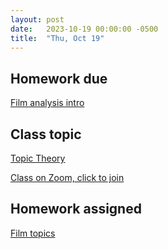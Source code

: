 ```yaml
---
layout: post
date:   2023-10-19 00:00:00 -0500
title:  "Thu, Oct 19"
---
```


## Homework due

[Film analysis intro](https://gmuedu-my.sharepoint.com/:f:/g/personal/mlavengo_gmu_edu/EnXH-XQ_-uVKtw5tJz6xe1gB_LD7aB9uzB5G344iTHaZNg?e=qwVNA9)

## Class topic

[Topic Theory](/mm-lessons/topics)

[Class on Zoom, click to join](https://gmu.zoom.us/j/92485374508?pwd=dTVJN0U1UmJBZGhYRGhqRHFtUjR1dz09)

## Homework assigned

[Film topics](https://gmuedu-my.sharepoint.com/:f:/g/personal/mlavengo_gmu_edu/EnXH-XQ_-uVKtw5tJz6xe1gB_LD7aB9uzB5G344iTHaZNg?e=qwVNA9)

